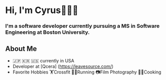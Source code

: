 # Hi, I'm Cyrus👋👨‍💻 
### I'm a software developer currently pursuing a MS in Software Engineering at Boston University.

## About Me
- 🇯🇵 🇰🇷 🇺🇸 currently in USA
- Developer at [Qcera] (https://leavesource.com/)
- Favorite Hobbies 🏋️‍Crossfit 🏃‍♂️Running 📷Film Photography 👨‍🍳Cooking
